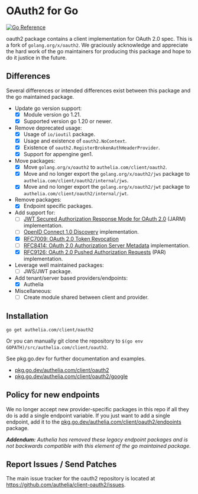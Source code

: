 # OAuth2 for Go

[![Go Reference](https://pkg.go.dev/badge/authelia.com/client/oauth2.svg)](https://pkg.go.dev/authelia.com/client/oauth2)

oauth2 package contains a client implementation for OAuth 2.0 spec. This is a fork of `golang.org/x/oauth2`. We
graciously acknowledge and appreciate the hard work of the go maintainers for producing this package and hope to do it
justice in the future.

## Differences

Several differences or intended differences exist between this package and the go maintained package.

- Update go version support:
  - [x] Module version go 1.21.
  - [x] Supported version go 1.20 or newer.
- Remove deprecated usage:
  - [x] Usage of `io/ioutil` package.
  - [x] Usage and existence of `oauth2.NoContext`.
  - [x] Existence of `oauth2.RegisterBrokenAuthHeaderProvider`.
  - [x] Support for appengine gen1. 
- Move packages:
  - [x] Move `golang.org/x/oauth2` to `authelia.com/client/oauth2`.
  - [x] Move and no longer export the `golang.org/x/oauth2/jws` package to `authelia.com/client/oauth2/internal/jws`.
  - [x] Move and no longer export the `golang.org/x/oauth2/jwt` package to `authelia.com/client/oauth2/internal/jwt`.
- Remove packages:
  - [x] Endpoint specific packages.
- Add support for:
  - [ ] [JWT Secured Authorization Response Mode for OAuth 2.0](https://openid.net/specs/oauth-v2-jarm.html) (JARM) implementation.
  - [ ] [OpenID Connect 1.0 Discovery](https://openid.net/specs/openid-connect-discovery-1_0.html) implementation.
  - [x] [RFC7009: OAuth 2.0 Token Revocation](https://datatracker.ietf.org/doc/html/rfc7009)
  - [ ] [RFC8414: OAuth 2.0 Authorization Server Metadata](https://datatracker.ietf.org/doc/html/rfc8414) implementation.
  - [x] [RFC9126: OAuth 2.0 Pushed Authorization Requests](https://datatracker.ietf.org/doc/html/rfc9126) (PAR) implementation.
- Leverage well maintained packages:
  - [ ] JWS/JWT package.
- Add tenant/server based providers/endpoints:
  - [x] Authelia
- Miscellaneous:
  - [ ] Create module shared between client and provider.

## Installation

~~~~
go get authelia.com/client/oauth2
~~~~

Or you can manually git clone the repository to
`$(go env GOPATH)/src/authelia.com/client/oauth2`.

See pkg.go.dev for further documentation and examples.

* [pkg.go.dev/authelia.com/client/oauth2](https://pkg.go.dev/authelia.com/client/oauth2)
* [pkg.go.dev/authelia.com/client/oauth2/google](https://pkg.go.dev/authelia.com/client/oauth2/google)

## Policy for new endpoints

We no longer accept new provider-specific packages in this repo if all
they do is add a single endpoint variable. If you just want to add a
single endpoint, add it to the
[pkg.go.dev/authelia.com/client/oauth2/endpoints](https://pkg.go.dev/authelia.com/client/oauth2/endpoints)
package.

_**Addendum:** Authelia has removed these legacy endpoint packages and is not backwards compatible with this element of
the go maintained package._

## Report Issues / Send Patches

The main issue tracker for the oauth2 repository is located at
https://github.com/authelia/client-oauth2/issues.
